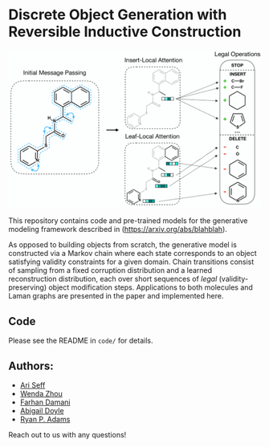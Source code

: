 # Discrete Object Generation with Reversible Inductive Construction

![Reversible Inductive Construction](aux_data/method_figure.png)

This repository contains code and pre-trained models for the generative modeling framework described in (https://arxiv.org/abs/blahblah).

As opposed to building objects from scratch, the generative model is constructed via a Markov chain where each state corresponds to an object satisfying validity constraints for a given domain. Chain transitions consist of sampling from a fixed corruption distribution and a learned reconstruction distribution, each over short sequences of *legal* (validity-preserving) object modification steps. Applications to both molecules and Laman graphs are presented in the paper and implemented here.

## Code
Please see the README in `code/` for details.

## Authors:
* [Ari Seff](http://www.cs.princeton.edu/~aseff/)
* [Wenda Zhou](https://wendazhou.com/)
* [Farhan Damani](http://fdamani.com/)
* [Abigail Doyle](http://chemlabs.princeton.edu/doyle/people/about-abby/)
* [Ryan P. Adams](https://www.cs.princeton.edu/~rpa/)

Reach out to us with any questions!
